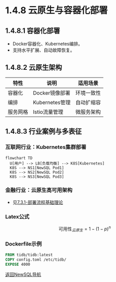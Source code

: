 # 1.4.8 云原生与容器化部署

## 1.4.8.1 容器化部署

- Docker容器化、Kubernetes编排。
- 支持水平扩展、自动故障恢复。

## 1.4.8.2 云原生架构

| 特性 | 说明 | 适用场景 |
|------|------|----------|
| 容器化 | Docker镜像部署 | 环境一致性 |
| 编排   | Kubernetes管理 | 自动扩缩容 |
| 服务网格 | Istio流量管理 | 微服务架构 |

## 1.4.8.3 行业案例与多表征

### 互联网行业：Kubernetes集群部署

```mermaid
flowchart TD
  U[用户] --> LB[负载均衡] --> K8S[Kubernetes]
  K8S --> NS1[NewSQL Pod1]
  K8S --> NS2[NewSQL Pod2]
  K8S --> NS3[NewSQL Pod3]
```

### 金融行业：云原生高可用架构

- 见[7.3.1-部署流程基础理论](../../../../7-持续集成与演进/7.3-部署流程/7.3.1-部署流程基础理论.md)

### Latex公式

$$
\text{可用性}_{云原生} = 1 - (1-p)^n
$$

### Dockerfile示例

```dockerfile
FROM tidb/tidb:latest
COPY config.toml /etc/tidb/
EXPOSE 4000
```

[返回NewSQL导航](README.md)
